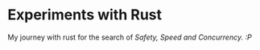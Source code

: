 Experiments with Rust
=====================

My journey with rust for the search of <i>Safety, Speed and Concurrency. :P </i>

